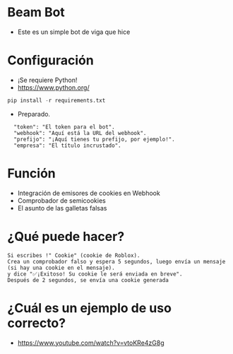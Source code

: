 # Beam Bot
- Este es un simple bot de viga que hice

# Configuración
- ¡Se requiere Python!
- https://www.python.org/
```python
pip install -r requirements.txt 
```
- Preparado.
```
  "token": "El token para el bot".
  "webhook": "Aquí está la URL del webhook".
  "prefijo": "¡Aquí tienes tu prefijo, por ejemplo!".
  "empresa": "El título incrustado".
```

# Función
- Integración de emisores de cookies en Webhook
- Comprobador de semicookies
- El asunto de las galletas falsas
# ¿Qué puede hacer?
```
Si escribes !" Cookie" (cookie de Roblox).
Crea un comprobador falso y espera 5 segundos, luego envía un mensaje (si hay una cookie en el mensaje).
y dice "✅¡Exitoso! Su cookie le será enviada en breve".
Después de 2 segundos, se envía una cookie generada
```
# ¿Cuál es un ejemplo de uso correcto?
- https://www.youtube.com/watch?v=vtoKRe4zG8g
